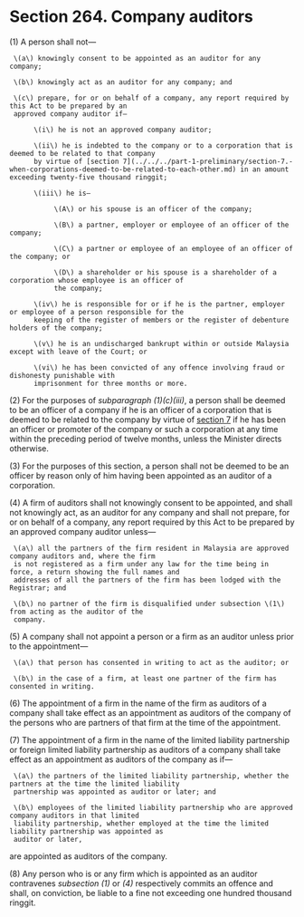 # Section 264. Company auditors

\(1\) A person shall not—

     \(a\) knowingly consent to be appointed as an auditor for any company;

     \(b\) knowingly act as an auditor for any company; and

     \(c\) prepare, for or on behalf of a company, any report required by this Act to be prepared by an  
     approved company auditor if—

          \(i\) he is not an approved company auditor;

          \(ii\) he is indebted to the company or to a corporation that is deemed to be related to that company  
          by virtue of [section 7](../../../part-1-preliminary/section-7.-when-corporations-deemed-to-be-related-to-each-other.md) in an amount exceeding twenty-five thousand ringgit;

          \(iii\) he is—

               \(A\) or his spouse is an officer of the company;

               \(B\) a partner, employer or employee of an officer of the company;

               \(C\) a partner or employee of an employee of an officer of the company; or

               \(D\) a shareholder or his spouse is a shareholder of a corporation whose employee is an officer of  
               the company;

          \(iv\) he is responsible for or if he is the partner, employer or employee of a person responsible for the  
          keeping of the register of members or the register of debenture holders of the company;

          \(v\) he is an undischarged bankrupt within or outside Malaysia except with leave of the Court; or

          \(vi\) he has been convicted of any offence involving fraud or dishonesty punishable with  
          imprisonment for three months or more.

\(2\) For the purposes of _subparagraph \(1\)\(c\)\(iii\)_, a person shall be deemed to be an officer of a company if he is an officer of a corporation that is deemed to be related to the company by virtue of [section 7](../../../part-1-preliminary/section-7.-when-corporations-deemed-to-be-related-to-each-other.md) if he has been an officer or promoter of the company or such a corporation at any time within the preceding period of twelve months, unless the Minister directs otherwise.

\(3\) For the purposes of this section, a person shall not be deemed to be an officer by reason only of him having been appointed as an auditor of a corporation.

\(4\) A firm of auditors shall not knowingly consent to be appointed, and shall not knowingly act, as an auditor for any company and shall not prepare, for or on behalf of a company, any report required by this Act to be prepared by an approved company auditor unless—

     \(a\) all the partners of the firm resident in Malaysia are approved company auditors and, where the firm  
     is not registered as a firm under any law for the time being in force, a return showing the full names and  
     addresses of all the partners of the firm has been lodged with the Registrar; and

     \(b\) no partner of the firm is disqualified under subsection \(1\) from acting as the auditor of the  
     company.

\(5\) A company shall not appoint a person or a firm as an auditor unless prior to the appointment—

     \(a\) that person has consented in writing to act as the auditor; or

     \(b\) in the case of a firm, at least one partner of the firm has consented in writing.

\(6\) The appointment of a firm in the name of the firm as auditors of a company shall take effect as an appointment as auditors of the company of the persons who are partners of that firm at the time of the appointment.

\(7\) The appointment of a firm in the name of the limited liability partnership or foreign limited liability partnership as auditors of a company shall take effect as an appointment as auditors of the company as if—

     \(a\) the partners of the limited liability partnership, whether the partners at the time the limited liability   
     partnership was appointed as auditor or later; and

     \(b\) employees of the limited liability partnership who are approved company auditors in that limited  
     liability partnership, whether employed at the time the limited liability partnership was appointed as  
     auditor or later,

are appointed as auditors of the company.

\(8\) Any person who is or any firm which is appointed as an auditor contravenes _subsection \(1\)_ or _\(4\)_ respectively commits an offence and shall, on conviction, be liable to a fine not exceeding one hundred thousand ringgit.

